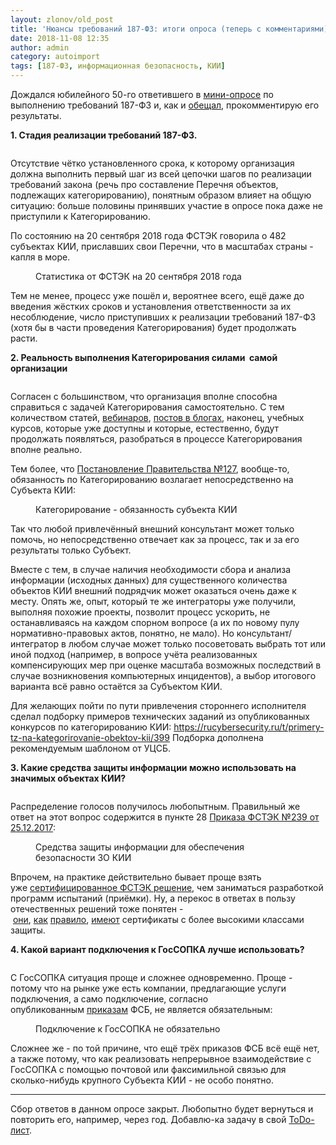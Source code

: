 ```yaml
---
layout: zlonov/old_post
title: 'Нюансы требований 187-ФЗ: итоги опроса (теперь с комментариями)'
date: 2018-11-08 12:35
author: admin
category: autoimport
tags: [187-ФЗ, информационная безопасность, КИИ]
---
```


Дождался юбилейного 50-го ответившего в <a href="https://goo.gl/forms/1UcrEV6S4yLgqqeC3">мини-опросе</a> по выполнению требований 187-ФЗ и, как и <a href="https://zlonov.ru/187-quiz/">обещал</a>, прокомментирую его результаты.



<strong>1. Стадия реализации требований 187-ФЗ.</strong>


<!-- wp:image {"id":72647,"align":"center"} -->
<div class="wp-block-image"><figure class="aligncenter"><img src="https://i2.wp.com/zlonov.ru/wp-content/uploads/1.-Стадия-реализации-требований-187-ФЗ..png?fit=1024%2C582&amp;ssl=1" alt="" class="wp-image-72647"/></figure></div>
<!-- /wp:image -->


Отсутствие чётко установленного срока, к которому организация должна выполнить первый шаг из всей цепочки шагов по реализации требований закона (речь про составление Перечня объектов, подлежащих категорированию), понятным образом влияет на общую ситуацию: больше половины принявших участие в опросе пока даже не приступили к Категорированию.



По состоянию на 20 сентября 2018 года ФСТЭК говорила о 482 субъектах КИИ, приславших свои Перечни, что в масштабах страны - капля в море.


<!-- wp:image {"id":72648,"align":"center"} -->
<div class="wp-block-image"><figure class="aligncenter"><img src="/assets/uploads/Статистика-от-ФСТЭК-на-20-сентября-2018-года.jpg" alt="" class="wp-image-72648"/><figcaption>Статистика от ФСТЭК на 20 сентября 2018 года</figcaption></figure></div>
<!-- /wp:image -->


Тем не менее, процесс уже пошёл и, вероятнее всего, ещё даже до введения жёстких сроков и установления ответственности за их несоблюдение, число приступивших к реализации требований 187-ФЗ (хотя бы в части проведения Категорирования) будет продолжать расти.



<strong>2. Реальность выполнения Категорирования силами &nbsp;самой организации</strong>


<!-- wp:image {"id":72649,"align":"center"} -->
<div class="wp-block-image"><figure class="aligncenter"><img src="https://i1.wp.com/zlonov.ru/wp-content/uploads/2.-Реальность-выполнения-Категорирования-силами-самой-организации.png?fit=1024%2C581&amp;ssl=1" alt="" class="wp-image-72649"/></figure></div>
<!-- /wp:image -->


Согласен с большинством, что организация вполне способна справиться с задачей Категорирования самостоятельно. С тем количеством статей, <a href="https://zlonov.ru/kii-webinars/">вебинаров</a>, <a href="https://rucybersecurity.ru/t/vebinary-posty-v-blogah-i-drugie-publikaczii-po-teme-kii-i-187-fz/19">постов в блогах</a>, наконец, учебных курсов, которые уже доступны и которые, естественно, будут продолжать появляться, разобраться в процессе Категорирования вполне реально. 



Тем более, что&nbsp;<a href="https://zlonov.ru/kii/%D0%BF%D0%BF-%D1%80%D1%84-%E2%84%96127-%D0%BE%D1%82-08-02-2018/">Постановление Правительства №127</a>, вообще-то, обязанность по Категорированию возлагает непосредственно на Субъекта КИИ:


<!-- wp:image {"id":72650,"align":"center"} -->
<div class="wp-block-image"><figure class="aligncenter"><img src="https://i0.wp.com/zlonov.ru/wp-content/uploads/Категорирование-обязанность-субъекта-КИИ.png?fit=1024%2C166&amp;ssl=1" alt="" class="wp-image-72650"/><figcaption>Категорирование - обязанность субъекта КИИ</figcaption></figure></div>
<!-- /wp:image -->


Так что любой привлечённый внешний консультант может только помочь, но непосредственно отвечает как за процесс, так и за его результаты только Субъект.



Вместе с тем, в случае наличия необходимости сбора и анализа информации (исходных данных) для существенного количества объектов КИИ внешний подрядчик может оказаться очень даже к месту. Опять же, опыт, который те же интеграторы уже получили, выполняя похожие проекты, позволит процесс ускорить, не останавливаясь на каждом спорном вопросе (а их по новому пулу нормативно-правовых актов, понятно, не мало). Но консультант/интегратор в любом случае может только посоветовать выбрать тот или иной подход (например, в вопросе учёта реализованных компенсирующих мер при оценке масштаба возможных последствий в случае возникновения компьютерных инцидентов), а выбор итогового варианта всё равно остаётся за Субъектом КИИ.



Для желающих пойти по пути привлечения стороннего исполнителя сделал подборку примеров технических заданий из опубликованных конкурсов по категорированию КИИ: <a href="https://rucybersecurity.ru/t/primery-tz-na-kategorirovanie-obektov-kii/399">https://rucybersecurity.ru/t/primery-tz-na-kategorirovanie-obektov-kii/399</a> Подборка дополнена рекомендуемым шаблоном от УЦСБ.



<strong>3. Какие средства защиты информации можно использовать на значимых объектах КИИ?</strong>


<!-- wp:image {"id":72651,"align":"center"} -->
<div class="wp-block-image"><figure class="aligncenter"><img src="https://i1.wp.com/zlonov.ru/wp-content/uploads/3.-Какие-средства-защиты-информации-можно-использовать-на-значимых-объектах-КИИ.png?fit=1024%2C591&amp;ssl=1" alt="" class="wp-image-72651"/></figure></div>
<!-- /wp:image -->


Распределение голосов получилось любопытным. Правильный же ответ на этот вопрос содержится в пункте 28&nbsp;<a href="https://zlonov.ru/kii/%D0%BF%D1%80%D0%B8%D0%BA%D0%B0%D0%B7-%D1%84%D1%81%D1%82%D1%8D%D0%BA-%D1%80%D0%BE%D1%81%D1%81%D0%B8%D0%B8-%E2%84%96239-%D0%BE%D1%82-25-12-2017/">Приказа ФСТЭК №239 от 25.12.2017</a>:


<!-- wp:image {"id":72652,"align":"center"} -->
<div class="wp-block-image"><figure class="aligncenter"><img src="https://i0.wp.com/zlonov.ru/wp-content/uploads/Средства-защиты-информации-для-обеспечения-безопасности-ЗО-КИИ.png?fit=1024%2C593&amp;ssl=1" alt="" class="wp-image-72652"/><figcaption>Средства защиты информации для обеспечения безопасности ЗО КИИ</figcaption></figure></div>
<!-- /wp:image -->


Впрочем, на практике действительно бывает проще взять уже <a href="https://zlonov.ru/catalog/?filter_certificate=fstec">сертифицированное ФСТЭК решение</a>, чем заниматься разработкой программ испытаний (приёмки). Ну, а перекос в ответах в пользу отечественных решений тоже понятен - <a href="https://zlonov.ru/new-fstec-fw/">они</a>, <a href="https://zlonov.ru/new-fstec-av/">как</a> <a href="https://zlonov.ru/new-fstec-ips/">правило</a>, <a href="https://zlonov.ru/trusted-boot/">имеют</a> сертификаты с более высокими классами защиты.



<strong>4. Какой вариант подключения к ГосСОПКА лучше использовать?</strong>


<!-- wp:image {"id":72653} -->
<figure class="wp-block-image"><img src="https://i0.wp.com/zlonov.ru/wp-content/uploads/4.-Какой-вариант-подключения-к-ГосСОПКА-лучше-использовать.png?fit=1024%2C588&amp;ssl=1" alt="" class="wp-image-72653"/></figure>
<!-- /wp:image -->


С ГосСОПКА ситуация проще и сложнее одновременно. Проще - потому что на рынке уже есть компании, предлагающие услуги подключения, а само подключение, согласно опубликованным&nbsp;<a href="https://zlonov.ru/kii/%D0%BF%D1%80%D0%B8%D0%BA%D0%B0%D0%B7-%D1%84%D1%81%D0%B1-%D1%80%D0%BE%D1%81%D1%81%D0%B8%D0%B8-%E2%84%96367-%D0%BE%D1%82-24-07-2018/">приказам</a>&nbsp;ФСБ, не является обязательным:


<!-- wp:image {"id":72654} -->
<figure class="wp-block-image"><img src="https://i0.wp.com/zlonov.ru/wp-content/uploads/Подключение-к-ГосСОПКА-не-обязательно.png?fit=1024%2C279&amp;ssl=1" alt="" class="wp-image-72654"/><figcaption>Подключение к ГосСОПКА не обязательно</figcaption></figure>
<!-- /wp:image -->


Сложнее же - по той причине, что ещё трёх приказов ФСБ всё ещё нет, а также потому, что как реализовать непрерывное взаимодействие с ГосСОПКА с помощью почтовой или факсимильной связью для сколько-нибудь крупного Субъекта КИИ - не особо понятно.


<!-- wp:separator -->
<hr class="wp-block-separator"/>
<!-- /wp:separator -->


Сбор ответов в данном опросе закрыт. Любопытно будет вернуться и повторить его, например, через год. Добавлю-ка задачу в свой&nbsp;<a href="https://todoist.com/r/zlonov_dyrsuy">ToDo-лист</a>.

